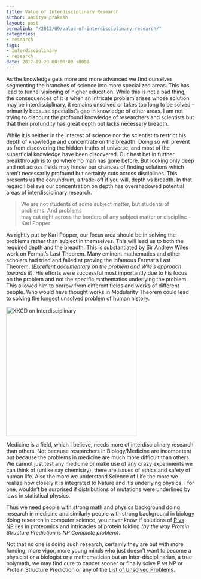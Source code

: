 ```yaml
---
title: Value of Interdisciplinary Research
author: aaditya prakash
layout: post
permalink: "/2012/09/value-of-interdisciplinary-research/"
categories:
- research
tags:
- Interdisciplinary
- research
date: 2012-09-23 00:00:00 +0000
---
```

As the knowledge gets more and more advanced we find ourselves segmenting the branches of science into more specialized areas. This has lead to tunnel visioning of higher education. While this is not a bad thing, the consequences of it is when an intricate problem arises whose solution may be interdisciplinary, it remains unsolved or takes too long to be solved &#8211; primarily because specialist&#8217;s gap in knowledge of other areas. I am not trying to discount the profound knowledge of researchers and scientists but that their profundity has great depth but lacks necessary breadth.

While it is neither in the interest of science nor the scientist to restrict his depth of knowledge and concentrate on the breadth. Doing so will prevent us from discovering the hidden truths of universe, and most of the superficial knowledge have been discovered. Our best bet in further breakthrough is to go where no man has gone before. But looking only deep and not across fields may hinder our chances of finding solutions which aren&#8217;t necessarily profound but certainly cuts across disciplines. This presents us the conundrum, a trade-off if you will, depth vs breadth. In that regard I believe our concentration on depth has overshadowed potential areas of interdisciplinary research.

> We are not students of some subject matter, but students of problems. And problems  
> may cut right across the borders of any subject matter or discipline &#8211; Karl Popper

As rightly put by Karl Popper, our focus area should be in solving the problems rather than subject in themselves. This will lead us to both the required depth and the breadth. This is substantiated by Sir Andrew Wiles work on Fermat&#8217;s Last Theorem. Many eminent mathematics and other scholars had tried and failed at proving the infamous Fermat&#8217;s Last Theorem. *(<a title="Documentary on Fermats Last Theorem and Andrew Wiles" href="http://www.youtube.com/watch?v=7FnXgprKgSE" target="_blank">Excellent documentary</a> on the problem and Wile&#8217;s approach towards it)*. His efforts were successful most importantly due to his focus on the problem and not the specific mathematics underlying the problem. This allowed him to borrow from different fields and works of different people. Who would have thought works in Modularity Theorem could lead to solving the longest unsolved problem of human history.

<img class="aligncenter" title="XKCD on Interdisciplinary" src="http://imgs.xkcd.com/comics/interdisciplinary.png" alt="XKCD on Interdisciplinary" width="348" height="346" />

Medicine is a field, which I believe, needs more of interdisciplinary research than others. Not because researchers in Biology/Medicine are incompetent but because the problems in medicine are much more difficult than others. We cannot just test any medicine or make use of any crazy experiments we can think of (unlike say chemistry), there are issues of ethics and safety of human life. Also the more we understand Science of Life the more we realize how closely it is integrated to Nature and it&#8217;s underlying physics. I for one, wouldn&#8217;t be surprised if distributions of mutations were underlined by laws in statistical physics.

Thus we need people with strong math and physics background doing research in medicine and similarly people with strong background in biology doing research in computer science, you never know if solutions of <a title="Major unsolved problem in computer science" href="http://en.wikipedia.org/wiki/P_versus_NP_problem" target="_blank">P vs NP</a> lies in proteomics and intricacies of protein folding *(by the way Protein Structure Prediction is NP Complete problem)*.

Not that no one is doing such research, certainly they are but with more funding, more vigor, more young minds who just doesn&#8217;t want to become a physicist or a biologist or a mathematician but an Inter-disciplinarian, a true polymath, we may find cure to cancer sooner or finally solve P vs NP or Protein Structure Prediction or any of the <a title="List of Unsolved Problems" href="http://en.wikipedia.org/wiki/List_of_unsolved_problems" target="_blank">List of Unsolved Problems</a>.
